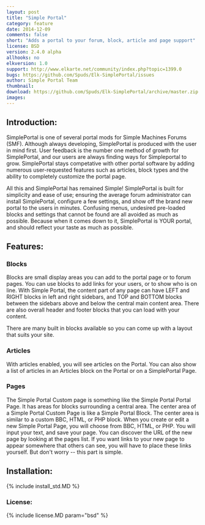 ```yaml
---
layout: post
title: "Simple Portal"
category: feature
date: 2014-12-09
comments: false
short: "Adds a portal to your forum, block, article and page support"
license: BSD
version: 2.4.0 alpha
allhooks: no
elkversion: 1.0
support: http://www.elkarte.net/community/index.php?topic=1399.0
bugs: https://github.com/Spuds/Elk-SimplePortal/issues
author: Simple Portal Team
thumbnail:
download: https://github.com/Spuds/Elk-SimplePortal/archive/master.zip
images:
---
```


## Introduction:
SimplePortal is one of several portal mods for Simple Machines Forums (SMF). Although always developing, SimplePortal is produced with the user in mind first. User feedback is the number one method of growth for SimplePortal, and our users are always finding ways for Simpleportal to grow. SimplePortal stays competative with other portal software by adding numerous user-requested features such as articles, block types and the ability to completely customize the portal page.

All this and SimplePortal has remained Simple! SimplePortal is built for simplicity and ease of use; ensuring the average forum administrator can install SimplePortal, configure a few settings, and show off the brand new portal to the users in minutes. Confusing menus, undesired pre-loaded blocks and settings that cannot be found are all avoided as much as possible. Because when it comes down to it, SimplePortal is YOUR portal, and should reflect your taste as much as possible.

## Features:
### Blocks
Blocks are small display areas you can add to the portal page or to forum pages. You can use blocks to add links for your users, or to show who is on line. With Simple Portal, the content part of any page can have LEFT and RIGHT blocks in left and right sidebars, and TOP and BOTTOM blocks between the sidebars above and below the central main content area.  There are also overall header and footer blocks that you can load with your content.

There are many built in blocks available so you can come up with a layout that suits your site.

### Articles
With articles enabled, you will see articles on the Portal. You can also show a list of articles in an Articles block on the Portal or on a SimplePortal Page.

### Pages
The Simple Portal Custom page is something like the Simple Portal Portal Page. It has areas for blocks surrounding a central area.  The center area of a Simple Portal Custom Page is like a Simple Portal Block. The center area is similar to a custom BBC, HTML, or PHP block. 
When you create or edit a new Simple Portal Page, you will choose from BBC, HTML, or PHP. You will input your text, and save your page. You can discover the URL of the new page by looking at the pages list.
If you want links to your new page to appear somewhere that others can see, you will have to place these links yourself.  But don't worry -- this part is simple. 


## Installation:
{% include install_std.MD %}

### License:
{% include license.MD param="bsd" %}